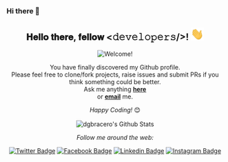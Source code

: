 ### Hi there 👋
<div align="center">
<h2> 𝐇𝐞𝐥𝐥𝐨 𝐭𝐡𝐞𝐫𝐞, 𝐟𝐞𝐥𝐥𝐨𝐰 <𝚍𝚎𝚟𝚎𝚕𝚘𝚙𝚎𝚛𝚜/>! <img src="https://github.com/ABSphreak/ABSphreak/blob/master/gifs/Hi.gif" width="30px"></h2>
</div>

<div align="center" width="50">

<img src="https://media.giphy.com/media/iIqmM5tTjmpOB9mpbn/giphy.gif" alt="Welcome!" width="300"/>

</div>

<div align="center">

You have finally discovered my Github profile. <br>
Please feel free to clone/fork projects, raise issues and submit PRs if you think something could be better. <br>
Ask me anything <a href="https://github.com/dgbracero/dgbracero/issues/new"><b>here</b></a><br>
or <a href="mailto:diegobracero@hotmail.com"><b>email</b></a> me.

<i>Happy Coding!</i> 😊

</div>

<div align="center">

<img align="center" src="https://github-readme-stats.vercel.app/api?username=dgbracero&include_all_commits=true&count_private=true&show_icons=true&line_height=20&title_color=7A7ADB&icon_color=2234AE&text_color=D3D3D3&bg_color=0,000000,130F40" alt="dgbracero's Github Stats">

</br>

<i>Follow me around the web:</i><br>


[![Twitter Badge](https://img.shields.io/badge/-dgbracero-blue?style=plastic&logo=Twitter&logoColor=white&link=https://twitter.com/dgbracero/)](https://twitter.com/dgbracero/)
[![Facebook Badge](https://img.shields.io/badge/-diegogeovannyb-blue?style=plastic&logo=Facebook&logoColor=white&link=https://www.facebook.com/diegogeovannyb/)](https://www.facebook.com/diegogeovannyb/)
[![Linkedin Badge](https://img.shields.io/badge/-dgbracero-blue?style=plastic&logo=Linkedin&logoColor=white&link=https://www.linkedin.com/in/dgbracero/)](https://www.linkedin.com/in/dgbracero/)
[![Instagram Badge](https://img.shields.io/badge/-geovannydev-purple?style=plastic&logo=instagram&logoColor=white&link=https://www.instagram.com/geovannydev/)](https://www.instagram.com/geovannydev/)

</div>
